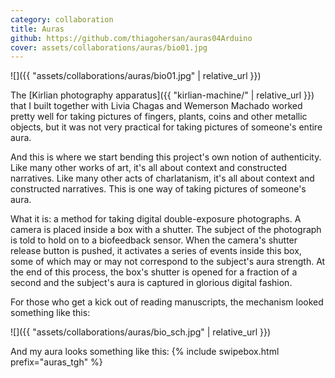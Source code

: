 ```yaml
---
category: collaboration
title: Auras
github: https://github.com/thiagohersan/auras04Arduino
cover: assets/collaborations/auras/bio01.jpg
---
```

![]({{ "assets/collaborations/auras/bio01.jpg" | relative_url }})

The [Kirlian photography apparatus]({{ "kirlian-machine/" | relative_url }}) that I built together with Livia Chagas and Wemerson Machado worked pretty well for taking pictures of fingers, plants, coins and other metallic objects, but it was not very practical for taking pictures of someone's entire aura.

And this is where we start bending this project's own notion of authenticity. Like many other works of art, it's all about context and constructed narratives. Like many other acts of charlatanism, it's all about context and constructed narratives. This is one way of taking pictures of someone's aura.

What it is: a method for taking digital double-exposure photographs. A camera is placed inside a box with a shutter. The subject of the photograph is told to hold on to a biofeedback sensor. When the camera's shutter release button is pushed, it activates a series of events inside this box, some of which may or may not correspond to the subject's aura strength. At the end of this process, the box's shutter is opened for a fraction of a second and the subject's aura is captured in glorious digital fashion.

For those who get a kick out of reading manuscripts, the mechanism looked something like this:

![]({{ "assets/collaborations/auras/bio_sch.jpg" | relative_url }})

And my aura looks something like this:
{% include swipebox.html prefix="auras_tgh" %}
